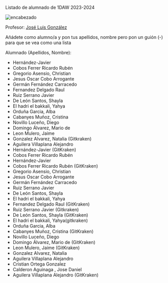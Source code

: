 Listado de alumnado de 1DAW 2023-2024

![encabezado](https://www.shiksha.com/online-courses/articles/wp-content/uploads/sites/11/2021/12/Programming-vs-Web-Development.jpg.webp)

Profesor: [José Luis González](.GonzalezSanchezJoseLuis.txt)

Añádete como alumno/a y pon tus apellidos, nombre pero pon un guión (-) para que se vea como una lista

Alumnado (Apellidos, Nombre): 
- Hernández-Javier
- Cobos Ferrer Ricardo Rubén
- Gregorio Asensio, Christian
- Jesus Oscar Cobo Arrogante
- Germán Fernández Carracedo
- Fernandez Delgado Raul
- Ruiz Serrano Javier
- De León Santos, Shayla
- El hadri el bakkali, Yahya
- Orduña Garcia, Alba 
- Cabanyes Muñoz, Cristina
- Novillo Luceño, Diego
- Domingo Álvarez, Mario de
- Leon Mulero, Jaime
- Gonzalez Alvarez, Natalia (Gitkraken)
- Aguilera Villaplana Alejandro
- Hernández-Javier (GitKraken)
- Cobos Ferrer Ricardo Rubén
- Hernández-Javier
- Cobos Ferrer Ricardo Rubén (GitKraken)
- Gregorio Asensio, Christian
- Jesus Oscar Cobo Arrogante
- Germán Fernández Carracedo
- Ruiz Serrano Javier
- De León Santos, Shayla
- El hadri el bakkali, Yahya
- Fernandez Delgado Raul (GitKraken)
- Ruiz Serrano Javier (Gitkraken)
- De León Santos, Shayla (GitKraken)
- El hadri el bakkali, Yahya(gitkraken)
- Orduña Garcia, Alba 
- Cabanyes Muñoz, Cristina (GitKraken)
- Novillo Luceño, Diego
- Domingo Álvarez, Mario de (GitKraken)
- Leon Mulero, Jaime (GitKraken)
- Gonzalez Alvarez, Natalia
- Aguilera Villaplana Alejandro
- Cristian Ortega Gonzalez
- Calderon Aguinaga , Jose Daniel
- Aguilera Villaplana Alejandro (GitKraken)

